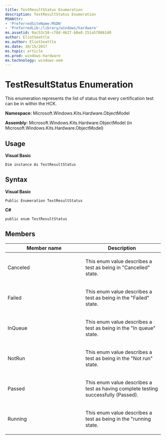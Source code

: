 ```yaml
---
title: TestResultStatus Enumeration
description: TestResultStatus Enumeration
MSHAttr:
- 'PreferredSiteName:MSDN'
- 'PreferredLib:/library/windows/hardware'
ms.assetid: 0ac53c58-cf8d-4627-b8e8-251a578861d0
author: EliotSeattle
ms.author: EliotSeattle
ms.date: 10/15/2017
ms.topic: article
ms.prod: windows-hardware
ms.technology: windows-oem
---
```


# TestResultStatus Enumeration


This enumeration represents the list of status that every certification test can be in within the HCK.

**Namespace:** Microsoft.Windows.Kits.Hardware.ObjectModel

**Assembly:** Microsoft.Windows.Kits.Hardware.ObjectModel (in Microsoft.Windows.Kits.Hardware.ObjectModel)

## <span id="Usage"></span><span id="usage"></span><span id="USAGE"></span>Usage


**Visual Basic**

`Dim instance As TestResultStatus`

## <span id="Syntax"></span><span id="syntax"></span><span id="SYNTAX"></span>Syntax


**Visual Basic**

`Public Enumeration TestResultStatus`

**C#**

`public enum TestResultStatus`

## <span id="Members"></span><span id="members"></span><span id="MEMBERS"></span>Members


<table>
<colgroup>
<col width="50%" />
<col width="50%" />
</colgroup>
<thead>
<tr class="header">
<th>Member name</th>
<th>Description</th>
</tr>
</thead>
<tbody>
<tr class="odd">
<td><p>Canceled</p></td>
<td><p>This enum value describes a test as being in "Cancelled" state.</p></td>
</tr>
<tr class="even">
<td><p>Failed</p></td>
<td><p>This enum value describes a test as being in the "Failed" state.</p></td>
</tr>
<tr class="odd">
<td><p>InQueue</p></td>
<td><p>This enum value describes a test as being in the "In queue" state.</p></td>
</tr>
<tr class="even">
<td><p>NotRun</p></td>
<td><p>This enum value describes a test as being in the "Not run" state.</p></td>
</tr>
<tr class="odd">
<td><p>Passed</p></td>
<td><p>This enum value describes a test as having complete testing successfully (Passed).</p></td>
</tr>
<tr class="even">
<td><p>Running</p></td>
<td><p>This enum value describes a test as being in the "running state.</p></td>
</tr>
</tbody>
</table>

 

 

 






